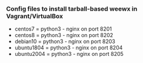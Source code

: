
### Config files to install tarball-based weewx in Vagrant/VirtualBox

* centos7 = python3 - nginx on port 8201
* centos8 = python3 - nginx on port 8202
* debian10 = python3 - nginx on port 8203
* ubuntu1804 = python3 - nginx on port 8204
* ubuntu2004 = python3 - nginx on port 8205
